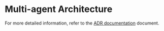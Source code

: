 # Multi-agent Architecture


For more detailed information, refer to the [ADR documentation](../adr/03_adr_test2_multuagent_architecture.md.md) document.
